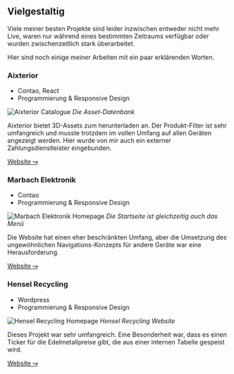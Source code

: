 ## Vielgestaltig

Viele meiner besten Projekte sind leider inzwischen entweder nicht mehr Live, waren nur während eines bestimmten Zeitraums verfügbar oder wurden zwischenzeitlich stark überarbeitet.

Hier sind noch einige meiner Arbeiten mit ein paar erklärenden Worten.

### Aixterior

* Contao, React
* Programmierung & Responsive Design

![Aixterior Catalogue](/images/aixterior.png)
*Die Asset-Datenbank*

Aixterior bietet 3D-Assets zum herunterladen an. Der Produkt-Filter ist sehr umfangreich und musste trotzdem im vollen Umfang auf allen Geräten angezeigt werden. Hier wurde von mir auch ein externer Zahlungsdienstleister eingebunden.

[Website ↝](https://aixterior.com/)

### Marbach Elektronik

* Contao
* Programmierung & Responsive Design

![Marbach Elektronik Homepage](/images/marbach-elektronik.png)
*Die Startseite ist gleichzeitig auch das Menü*

Die Website hat einen eher beschränkten Umfang, aber die Umsetzung des ungewöhnlichen Navigations-Konzepts für andere Geräte war eine Herausforderung.

[Website ↝](https://www.marbach-elektronik.de/)

### Hensel Recycling

* Wordpress
* Programmierung & Responsive Design

![Hensel Recycling Homepage](/images/hensel-recycling.png)
*Hensel Recycling Website*

Dieses Projekt war sehr umfangreich. Eine Besonderheit war, dass es einen Ticker für die Edelmetallpreise gibt, die aus einer internen Tabelle gespeist wird.

[Website ↝](https://hensel-recycling.com/)